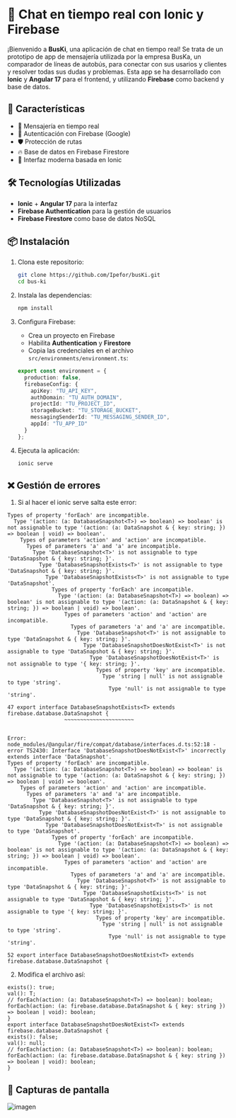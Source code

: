 # 📱 Chat en tiempo real con Ionic y Firebase

¡Bienvenido a **BusKi**, una aplicación de chat en tiempo real! Se trata de un prototipo de app de mensajería utilizada por la empresa BusKa, un comparador de líneas de autobús, para conectar con sus usarios y clientes y resolver todas sus dudas y problemas. Esta app se ha desarrollado con **Ionic** y **Angular 17** para el frontend, y utilizando **Firebase** como backend y base de datos.

## 🚀 Características

- 💬 Mensajería en tiempo real
- 🔐 Autenticación con Firebase (Google)
- 🛡️ Protección de rutas
- 🔥 Base de datos en Firebase Firestore
- 📲 Interfaz moderna basada en Ionic

## 🛠️ Tecnologías Utilizadas

- **Ionic** + **Angular 17** para la interfaz
- **Firebase Authentication** para la gestión de usuarios
- **Firebase Firestore** como base de datos NoSQL

## 📦 Instalación

1. Clona este repositorio:
   ```bash
   git clone https://github.com/Ipefor/busKi.git
   cd bus-ki
   ```

2. Instala las dependencias:
   ```bash
   npm install
   ```

3. Configura Firebase:
   - Crea un proyecto en Firebase
   - Habilita **Authentication** y **Firestore**
   - Copia las credenciales en el archivo `src/environments/environment.ts`:


   ```typescript
   export const environment = {
     production: false,
     firebaseConfig: {
       apiKey: "TU_API_KEY",
       authDomain: "TU_AUTH_DOMAIN",
       projectId: "TU_PROJECT_ID",
       storageBucket: "TU_STORAGE_BUCKET",
       messagingSenderId: "TU_MESSAGING_SENDER_ID",
       appId: "TU_APP_ID"
     }
   };
   ```

4. Ejecuta la aplicación:
   ```bash
   ionic serve
   ```

## ❌ Gestión de errores

1. Si al hacer el ionic serve salta este error:

  ```Error: node_modules/@angular/fire/compat/database/interfaces.d.ts:47:18 - error TS2430: Interface 'DatabaseSnapshotExists<T>' incorrectly extends interface 'DataSnapshot'.
  Types of property 'forEach' are incompatible.
    Type '(action: (a: DatabaseSnapshot<T>) => boolean) => boolean' is not assignable to type '(action: (a: DataSnapshot & { key: string; }) => boolean | void) => boolean'.
      Types of parameters 'action' and 'action' are incompatible.
        Types of parameters 'a' and 'a' are incompatible.
          Type 'DatabaseSnapshot<T>' is not assignable to type 'DataSnapshot & { key: string; }'.
            Type 'DatabaseSnapshotExists<T>' is not assignable to type 'DataSnapshot & { key: string; }'.
              Type 'DatabaseSnapshotExists<T>' is not assignable to type 'DataSnapshot'.
                Types of property 'forEach' are incompatible.
                  Type '(action: (a: DatabaseSnapshot<T>) => boolean) => boolean' is not assignable to type '(action: (a: DataSnapshot & { key: string; }) => boolean | void) => boolean'.
                    Types of parameters 'action' and 'action' are incompatible.
                      Types of parameters 'a' and 'a' are incompatible.
                        Type 'DatabaseSnapshot<T>' is not assignable to type 'DataSnapshot & { key: string; }'.
                          Type 'DatabaseSnapshotDoesNotExist<T>' is not assignable to type 'DataSnapshot & { key: string; }'.
                            Type 'DatabaseSnapshotDoesNotExist<T>' is not assignable to type '{ key: string; }'.
                              Types of property 'key' are incompatible.
                                Type 'string | null' is not assignable to type 'string'.
                                  Type 'null' is not assignable to type 'string'.

47 export interface DatabaseSnapshotExists<T> extends firebase.database.DataSnapshot {
                    ~~~~~~~~~~~~~~~~~~~~~~


Error: node_modules/@angular/fire/compat/database/interfaces.d.ts:52:18 - error TS2430: Interface 'DatabaseSnapshotDoesNotExist<T>' incorrectly extends interface 'DataSnapshot'.
  Types of property 'forEach' are incompatible.
    Type '(action: (a: DatabaseSnapshot<T>) => boolean) => boolean' is not assignable to type '(action: (a: DataSnapshot & { key: string; }) => boolean | void) => boolean'.
      Types of parameters 'action' and 'action' are incompatible.
        Types of parameters 'a' and 'a' are incompatible.
          Type 'DatabaseSnapshot<T>' is not assignable to type 'DataSnapshot & { key: string; }'.
            Type 'DatabaseSnapshotDoesNotExist<T>' is not assignable to type 'DataSnapshot & { key: string; }'.
              Type 'DatabaseSnapshotDoesNotExist<T>' is not assignable to type 'DataSnapshot'.
                Types of property 'forEach' are incompatible.
                  Type '(action: (a: DatabaseSnapshot<T>) => boolean) => boolean' is not assignable to type '(action: (a: DataSnapshot & { key: string; }) => boolean | void) => boolean'.
                    Types of parameters 'action' and 'action' are incompatible.
                      Types of parameters 'a' and 'a' are incompatible.
                        Type 'DatabaseSnapshot<T>' is not assignable to type 'DataSnapshot & { key: string; }'.
                          Type 'DatabaseSnapshotExists<T>' is not assignable to type 'DataSnapshot & { key: string; }'.
                            Type 'DatabaseSnapshotExists<T>' is not assignable to type '{ key: string; }'.
                              Types of property 'key' are incompatible.
                                Type 'string | null' is not assignable to type 'string'.
                                  Type 'null' is not assignable to type 'string'.

52 export interface DatabaseSnapshotDoesNotExist<T> extends firebase.database.DataSnapshot {
```

2. Modifica el archivo así:

  ```export interface DatabaseSnapshotExists<T> extends firebase.database.DataSnapshot {
  exists(): true;
  val(): T;
  // forEach(action: (a: DatabaseSnapshot<T>) => boolean): boolean;
  forEach(action: (a: firebase.database.DataSnapshot & { key: string }) => boolean | void): boolean;
}
export interface DatabaseSnapshotDoesNotExist<T> extends firebase.database.DataSnapshot {
  exists(): false;
  val(): null;
  // forEach(action: (a: DatabaseSnapshot<T>) => boolean): boolean;
  forEach(action: (a: firebase.database.DataSnapshot & { key: string }) => boolean | void): boolean;
}
```

## 📸 Capturas de pantalla

![imagen](https://github.com/user-attachments/assets/4d61f650-8883-4fc9-9312-dfa185bfbd86)


